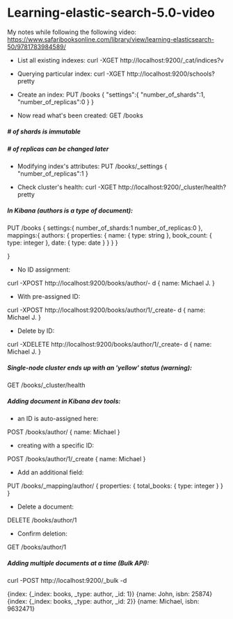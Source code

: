 # Learning-elastic-search-5.0-video

My notes while following the following video: https://www.safaribooksonline.com/library/view/learning-elasticsearch-50/9781783984589/


- List all existing indexes: 
curl -XGET http://localhost:9200/_cat/indices?v

- Querying particular index:
curl -XGET http://localhost:9200/schools?pretty

- Create an index:
PUT /books
{
	"settings":{
		"number_of_shards":1,
		"number_of_replicas":0
	}
}

- Now read what's been created: 
GET /books

##### \# of shards is immutable
##### \# of replicas can be changed later

- Modifying index's attributes:
PUT /books/_settings
{
	"number_of_replicas":1
}


- Check cluster's health:
curl -XGET http://localhost:9200/_cluster/health?pretty

##### In Kibana (authors is a type of document): 

PUT /books
{
settings:{
	number_of_shards:1
	number_of_replicas:0
},
mappings:{
	authors: {
		properties: {
			name: {
				type: string
			},
			book_count: {
				type: integer
			},
			date: {
				type: date
			}
		}
	}
}

}

- No ID assignment:

curl -XPOST http://localhost:9200/books/author/- d
{
	name: Michael J.
}


- With pre-assigned ID:

curl -XPOST http://localhost:9200/books/author/1/_create- d
{
	name: Michael J.
}

- Delete by ID:

curl -XDELETE http://localhost:9200/books/author/1/_create- d
{
	name: Michael J.
}

##### Single-node cluster ends up with an 'yellow' status (warning):

GET /books/_cluster/health

##### Adding document in Kibana dev tools:

- an ID is auto-assigned here: 

POST /books/author/
{
	name: Michael
}

- creating with a specific ID:

POST /books/author/1/_create
{
	name: Michael
}

- Add an additional field:

PUT /books/_mapping/author/
{
properties: 
{
	total_books:
	{
		type: integer
	}
}
}

- Delete a document: 

DELETE /books/author/1

- Confirm deletion: 

GET /books/author/1

##### Adding multiple documents at a time (Bulk API):

curl -POST http://localhost:9200/_bulk -d

{index: {_index: books, _type: author, _id: 1}}
{name: John, isbn: 25874}
{index: {_index: books, _type: author, _id: 2}}
{name: Michael, isbn: 9632471}



